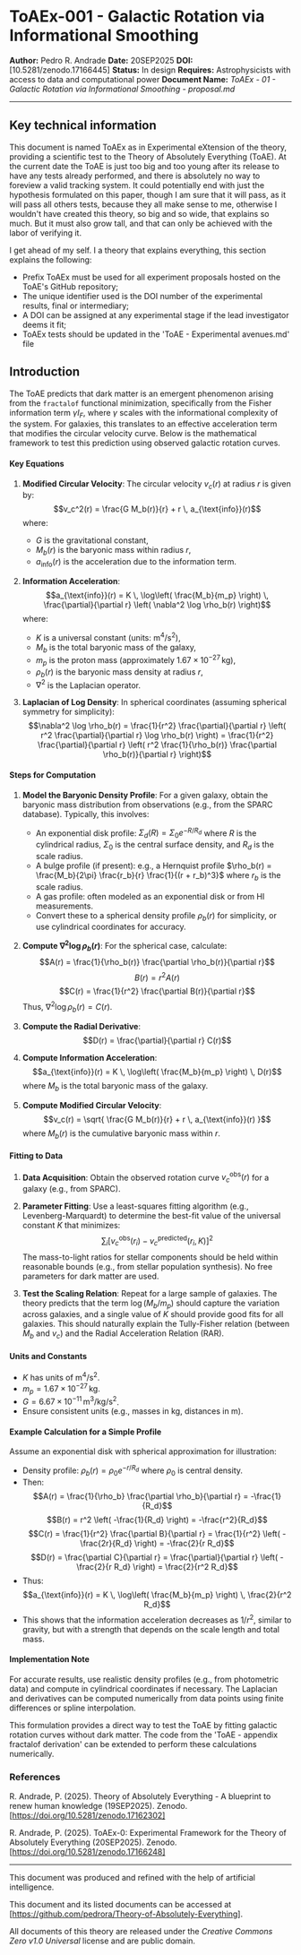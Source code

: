 # ToAEx-001 - Galactic Rotation via Informational Smoothing

**Author:** Pedro R. Andrade
**Date:** 20SEP2025
**DOI:** [10.5281/zenodo.17166445]
**Status:** In design
**Requires:** Astrophysicists with access to data and computational power
**Document Name:** _ToAEx - 01 - Galactic Rotation via Informational Smoothing - proposal.md_

---

## Key technical information

This document is named ToAEx as in Experimental eXtension of the theory, providing a scientific test to the Theory of Absolutely Everything (ToAE). At the current date the ToAE is just too big and too young after its release to have any tests already performed, and there is absolutely no way to foreview a valid tracking system. It could potentially end with just the hypothesis formulated on this paper, though I am sure that it will pass, as it will pass all others tests, because they all make sense to me, otherwise I wouldn't have created this theory, so big and so wide, that explains so much. But it must also grow tall, and that can only be achieved with the labor of verifying it.

I get ahead of my self. I a theory that explains everything, this section explains the following:

- Prefix ToAEx must be used for all experiment proposals hosted on the ToAE's GitHub repository;
- The unique identifier used is the DOI number of the experimental results, final or intermediary;
- A DOI can be assigned at any experimental stage if the lead investigator deems it fit;
- ToAEx tests should be updated in the 'ToAE - Experimental avenues.md' file

## Introduction

The ToAE predicts that dark matter is an emergent phenomenon arising from the `fractalof` functional minimization, specifically from the Fisher information term $\gamma I_F$, where $\gamma$ scales with the informational complexity of the system. For galaxies, this translates to an effective acceleration term that modifies the circular velocity curve. Below is the mathematical framework to test this prediction using observed galactic rotation curves.

#### Key Equations

1. **Modified Circular Velocity**:
   The circular velocity $v_c(r)$ at radius $r$ is given by:
   $$v_c^2(r) = \frac{G M_b(r)}{r} + r \, a_{\text{info}}(r)$$
   where:
   - $G$ is the gravitational constant,
   - $M_b(r)$ is the baryonic mass within radius $r$,
   - $a_{\text{info}}(r)$ is the acceleration due to the information term.

2. **Information Acceleration**:
   $$a_{\text{info}}(r) = K \, \log\left( \frac{M_b}{m_p} \right) \, \frac{\partial}{\partial r} \left( \nabla^2 \log \rho_b(r) \right)$$
   where:
   - $K$ is a universal constant (units: $\text{m}^4 / \text{s}^2$),
   - $M_b$ is the total baryonic mass of the galaxy,
   - $m_p$ is the proton mass (approximately $1.67 \times 10^{-27} \, \text{kg}$),
   - $\rho_b(r)$ is the baryonic mass density at radius $r$,
   - $\nabla^2$ is the Laplacian operator.

3. **Laplacian of Log Density**:
   In spherical coordinates (assuming spherical symmetry for simplicity):
   $$\nabla^2 \log \rho_b(r) = \frac{1}{r^2} \frac{\partial}{\partial r} \left( r^2 \frac{\partial}{\partial r} \log \rho_b(r) \right) = \frac{1}{r^2} \frac{\partial}{\partial r} \left( r^2 \frac{1}{\rho_b(r)} \frac{\partial \rho_b(r)}{\partial r} \right)$$

#### Steps for Computation

1. **Model the Baryonic Density Profile**:
   For a given galaxy, obtain the baryonic mass distribution from observations (e.g., from the SPARC database). Typically, this involves:
   - An exponential disk profile: $\Sigma_d(R) = \Sigma_0 e^{-R / R_d}$ where $R$ is the cylindrical radius, $\Sigma_0$ is the central surface density, and $R_d$ is the scale radius.
   - A bulge profile (if present): e.g., a Hernquist profile $\rho_b(r) = \frac{M_b}{2\pi} \frac{r_b}{r} \frac{1}{(r + r_b)^3}$ where $r_b$ is the scale radius.
   - A gas profile: often modeled as an exponential disk or from HI measurements.
   - Convert these to a spherical density profile $\rho_b(r)$ for simplicity, or use cylindrical coordinates for accuracy.

2. **Compute $\nabla^2 \log \rho_b(r)$**:
   For the spherical case, calculate:
   $$A(r) = \frac{1}{\rho_b(r)} \frac{\partial \rho_b(r)}{\partial r}$$
   $$B(r) = r^2 A(r)$$
   $$C(r) = \frac{1}{r^2} \frac{\partial B(r)}{\partial r}$$
   Thus, $\nabla^2 \log \rho_b(r) = C(r)$.

3. **Compute the Radial Derivative**:
   $$D(r) = \frac{\partial}{\partial r} C(r)$$

4. **Compute Information Acceleration**:
   $$a_{\text{info}}(r) = K \, \log\left( \frac{M_b}{m_p} \right) \, D(r)$$
   where $M_b$ is the total baryonic mass of the galaxy.

5. **Compute Modified Circular Velocity**:
   $$v_c(r) = \sqrt{ \frac{G M_b(r)}{r} + r \, a_{\text{info}}(r) }$$
   where $M_b(r)$ is the cumulative baryonic mass within $r$.

#### Fitting to Data

1. **Data Acquisition**:
   Obtain the observed rotation curve $v_c^{\text{obs}}(r)$ for a galaxy (e.g., from SPARC).

2. **Parameter Fitting**:
   Use a least-squares fitting algorithm (e.g., Levenberg-Marquardt) to determine the best-fit value of the universal constant $K$ that minimizes:
   $$\sum_i \left[ v_c^{\text{obs}}(r_i) - v_c^{\text{predicted}}(r_i, K) \right]^2$$
   The mass-to-light ratios for stellar components should be held within reasonable bounds (e.g., from stellar population synthesis). No free parameters for dark matter are used.

3. **Test the Scaling Relation**:
   Repeat for a large sample of galaxies. The theory predicts that the term $\log(M_b / m_p)$ should capture the variation across galaxies, and a single value of $K$ should provide good fits for all galaxies. This should naturally explain the Tully-Fisher relation (between $M_b$ and $v_c$) and the Radial Acceleration Relation (RAR).

#### Units and Constants

- $K$ has units of $\text{m}^4 / \text{s}^2$.
- $m_p = 1.67 \times 10^{-27} \, \text{kg}$.
- $G = 6.67 \times 10^{-11} \, \text{m}^3 / \text{kg} / \text{s}^2$.
- Ensure consistent units (e.g., masses in kg, distances in m).

#### Example Calculation for a Simple Profile

Assume an exponential disk with spherical approximation for illustration:
- Density profile: $\rho_b(r) = \rho_0 e^{-r / R_d}$ where $\rho_0$ is central density.
- Then:
  $$A(r) = \frac{1}{\rho_b} \frac{\partial \rho_b}{\partial r} = -\frac{1}{R_d}$$
  $$B(r) = r^2 \left( -\frac{1}{R_d} \right) = -\frac{r^2}{R_d}$$
  $$C(r) = \frac{1}{r^2} \frac{\partial B}{\partial r} = \frac{1}{r^2} \left( -\frac{2r}{R_d} \right) = -\frac{2}{r R_d}$$
  $$D(r) = \frac{\partial C}{\partial r} = \frac{\partial}{\partial r} \left( -\frac{2}{r R_d} \right) = \frac{2}{r^2 R_d}$$
- Thus:
  $$a_{\text{info}}(r) = K \, \log\left( \frac{M_b}{m_p} \right) \, \frac{2}{r^2 R_d}$$
- This shows that the information acceleration decreases as $1/r^2$, similar to gravity, but with a strength that depends on the scale length and total mass.

#### Implementation Note

For accurate results, use realistic density profiles (e.g., from photometric data) and compute in cylindrical coordinates if necessary. The Laplacian and derivatives can be computed numerically from data points using finite differences or spline interpolation.

This formulation provides a direct way to test the ToAE by fitting galactic rotation curves without dark matter. The code from the 'ToAE - appendix fractalof derivation' can be extended to perform these calculations numerically.

### References

R. Andrade, P. (2025). Theory of Absolutely Everything - A blueprint to renew human knowledge (19SEP2025). Zenodo. [https://doi.org/10.5281/zenodo.17162302]

R. Andrade, P. (2025). ToAEx-0: Experimental Framework for the Theory of Absolutely Everything (20SEP2025). Zenodo. [https://doi.org/10.5281/zenodo.17166248]

---

This document was produced and refined with the help of artificial intelligence.

This document and its listed documents can be accessed at [https://github.com/pedrora/Theory-of-Absolutely-Everything].

All documents of this theory are released under the _Creative Commons Zero v1.0 Universal_ license and are public domain.
